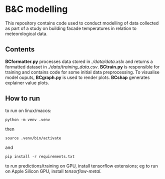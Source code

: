 # B&C modelling

This repository contains code used to conduct modelling of data collected as part of a study on building facade temperatures in relation to meteorological data.

## Contents

**BCformatter.py** processes data stored in *./data/data.xslx* and returns a formatted dataset in *./data/training_data.csv*. **BCtrain.py** is responsible for training and contains code for some initial data preprocessing. To visualise model ouputs, **BCgraph.py** is used to render plots. **BCshap** generates explainer value plots.

## How to run

to run on linux/macos:

    python -m venv .venv
then

    source .venv/bin/activate

and

    pip install -r requirements.txt

to run predictions/training on GPU, install tensorflow extensions; eg to run on Apple Silicon GPU, install *tensorflow-metal*.